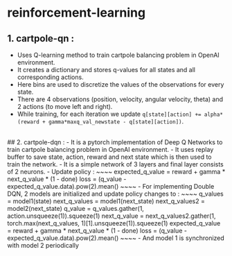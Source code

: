 # reinforcement-learning </br>
## 1. cartpole-qn : 
  - Uses Q-learning method to train cartpole balancing problem in OpenAI environment. 
  - It creates a dictionary and stores q-values for all states and all corresponding actions.
  - Here bins are used to discretize the values of the observations for every state.
  - There are 4 observations (position, velocity, angular velocity, theta) and 2 actions (to move left and right).
  - While training, for each iteration we update `q[state][action] += alpha*(reward + gamma*maxq_val_newstate - q[state][action])`.
</br>
## 2. cartpole-dqn :
  - It is a pytorch implementation of Deep Q Networks to train cartpole balancing problem in OpenAI environment.
  - It uses replay buffer to save state, action, reward and next state which is then used to train the network.
  - It is a simple network of 3 layers and final layer consists of 2 neurons.
  - Update policy :
    ~~~~
    expected_q_value = reward + gamma * next_q_value * (1 - done)
    loss = (q_value - expected_q_value.data).pow(2).mean()
    ~~~~
  - For implementing Double DQN, 2 models are initialized and update policy changes to :
    ~~~~
    q_values = model1(state)
    next_q_values = model1(next_state)
    next_q_values2 = model2(next_state)
    q_value = q_values.gather(1, action.unsqueeze(1)).squeeze(1)
    next_q_value = next_q_values2.gather(1, torch.max(next_q_values, 1)[1].unsqueeze(1)).squeeze(1)
    expected_q_value = reward + gamma * next_q_value * (1 - done)
    loss = (q_value - expected_q_value.data).pow(2).mean()
    ~~~~
  - And model 1 is synchronized with model 2 periodically
    
